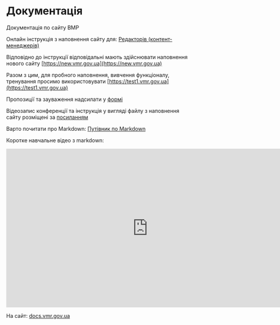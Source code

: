 # Документація



Документація по сайту ВМР

Онлайн інструкція з наповнення сайту для: 
[Редакторів (контент-менеджерів)](https://docs.vmr.gov.ua/ContentEditors/ContentEditor_Manual)


Відповідно до інструкції відповідальні мають здійснювати наповнення нового сайту  [https://new.vmr.gov.ua](https://new.vmr.gov.ua)

Разом з цим, для пробного наповнення, вивчення функціоналу, тренування просимо використовувати [https://test1.vmr.gov.ua](https://test1.vmr.gov.ua)


Пропозиції та зауваження надсилати у [формі](https://forms.gle/no5a82WQeeLBkDBd8)



Відеозапис конференції та інструкція у вигляді файлу з наповнення сайту розміщені за [посиланням](https://drive.google.com/drive/folders/1vxNdPGNhCKCb8g28nMzwHic48xQBBQK6?usp=sharing)


Варто почитати про Markdown:
[Путівник по Markdown](https://markdown.rozh2sch.org.ua)

 Коротке навчальне відео з markdown:

<iframe width="756" height="425" src="https://www.youtube.com/embed/syrGPPekLHQ" title="YouTube video player" frameborder="0" allow="accelerometer; autoplay; clipboard-write; encrypted-media; gyroscope; picture-in-picture" allowfullscreen></iframe>





На сайт: 
[docs.vmr.gov.ua](https://docs.vmr.gov.ua)
